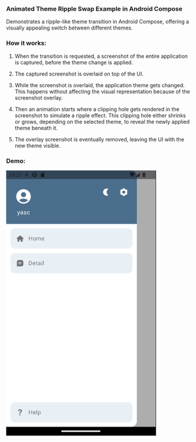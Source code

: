 ### Animated Theme Ripple Swap Example in Android Compose

Demonstrates a ripple-like theme transition in Android Compose, offering a visually appealing
switch between different themes.

### How it works:
1. When the transition is requested, a screenshot of the entire application is captured,
   before the theme change is applied.

2. The captured screenshot is overlaid on top of the UI.

3. While the screenshot is overlaid, the application theme gets changed.
   This happens without affecting the visual representation because of the screenshot overlay.

4. Then an animation starts where a clipping hole gets rendered in the screenshot to
   simulate a ripple effect. This clipping hole either shrinks or grows,
   depending on the selected theme, to reveal the newly applied theme beneath it.

5. The overlay screenshot is eventually removed, leaving the UI with the new theme visible.

### Demo:
![Demo](demo.gif)